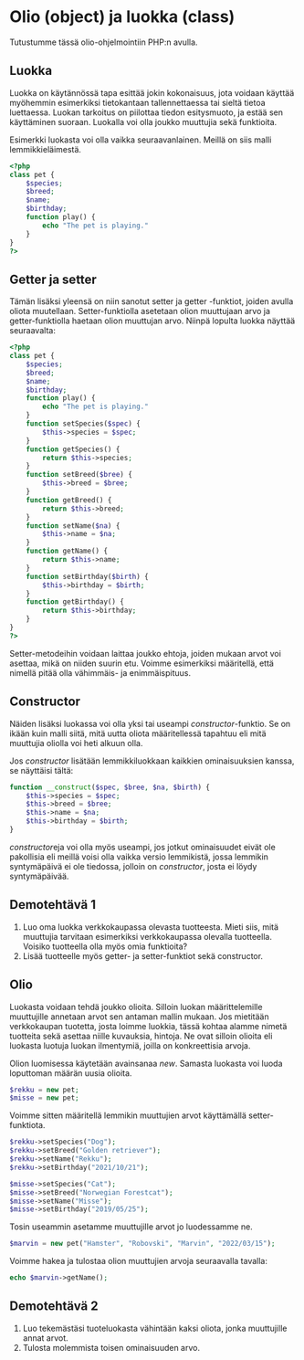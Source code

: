 # Olio (object) ja luokka (class)

Tutustumme tässä olio-ohjelmointiin PHP:n avulla.

## Luokka 

Luokka on käytännössä tapa esittää jokin kokonaisuus, jota voidaan käyttää myöhemmin esimerkiksi tietokantaan tallennettaessa tai sieltä tietoa luettaessa. Luokan tarkoitus on piilottaa tiedon esitysmuoto, ja estää sen käyttäminen suoraan. Luokalla voi olla joukko muuttujia sekä funktioita.

Esimerkki luokasta voi olla vaikka seuraavanlainen. Meillä on siis malli lemmikkieläimestä.

````php
<?php
class pet {
    $species;
    $breed;
    $name;
    $birthday;
    function play() {
        echo "The pet is playing."
    }
}
?>
````

## Getter ja setter

Tämän lisäksi yleensä on niin sanotut setter ja getter -funktiot, joiden avulla oliota muutellaan. Setter-funktiolla asetetaan olion muuttujaan arvo ja getter-funktiolla haetaan olion muuttujan arvo. Niinpä lopulta luokka näyttää seuraavalta:

````php
<?php
class pet {
    $species;
    $breed;
    $name;
    $birthday;
    function play() {
        echo "The pet is playing."
    }
    function setSpecies($spec) {
        $this->species = $spec;
    }
    function getSpecies() {
        return $this->species;
    }
    function setBreed($bree) {
        $this->breed = $bree;
    }
    function getBreed() {
        return $this->breed;
    }
    function setName($na) {
        $this->name = $na;
    }
    function getName() {
        return $this->name;
    }
    function setBirthday($birth) {
        $this->birthday = $birth;
    }
    function getBirthday() {
        return $this->birthday;
    }
}
?>
````

Setter-metodeihin voidaan laittaa joukko ehtoja, joiden mukaan arvot voi asettaa, mikä on niiden suurin etu. Voimme esimerkiksi määritellä, että nimellä pitää olla vähimmäis- ja enimmäispituus.

## Constructor

Näiden lisäksi luokassa voi olla yksi tai useampi *constructor*-funktio. Se on ikään kuin malli siitä, mitä uutta oliota määritellessä tapahtuu eli mitä muuttujia oliolla voi heti alkuun olla.

Jos *constructor* lisätään lemmikkiluokkaan kaikkien ominaisuuksien kanssa, se näyttäisi tältä:

````php
function __construct($spec, $bree, $na, $birth) {
    $this->species = $spec;
    $this->breed = $bree;
    $this->name = $na;
    $this->birthday = $birth;
}
````

*constructor*eja voi olla myös useampi, jos jotkut ominaisuudet eivät ole pakollisia eli meillä voisi olla vaikka versio lemmikistä, jossa lemmikin syntymäpäivä ei ole tiedossa, jolloin on *constructor*, josta ei löydy syntymäpäivää.

## Demotehtävä 1

1. Luo oma luokka verkkokaupassa olevasta tuotteesta. Mieti siis, mitä muuttujia tarvitaan esimerkiksi verkkokaupassa olevalla tuotteella. Voisiko tuotteella olla myös omia funktioita? 
2. Lisää tuotteelle myös getter- ja setter-funktiot sekä constructor.

## Olio

Luokasta voidaan tehdä joukko olioita. Silloin luokan määrittelemille muuttujille annetaan arvot sen antaman mallin mukaan. Jos mietitään verkkokaupan tuotetta, josta loimme luokkia, tässä kohtaa alamme nimetä tuotteita sekä asettaa niille kuvauksia, hintoja. Ne ovat silloin olioita eli luokasta luotuja luokan ilmentymiä, joilla on konkreettisia arvoja.

Olion luomisessa käytetään avainsanaa *new*. Samasta luokasta voi luoda loputtoman määrän uusia olioita.

````php
$rekku = new pet;
$misse = new pet;
````

Voimme sitten määritellä lemmikin muuttujien arvot käyttämällä setter-funktiota.

````php
$rekku->setSpecies("Dog");
$rekku->setBreed("Golden retriever");
$rekku->setName("Rekku");
$rekku->setBirthday("2021/10/21");

$misse->setSpecies("Cat");
$misse->setBreed("Norwegian Forestcat");
$misse->setName("Misse");
$misse->setBirthday("2019/05/25");
````

Tosin useammin asetamme muuttujille arvot jo luodessamme ne.

````php
$marvin = new pet("Hamster", "Robovski", "Marvin", "2022/03/15");
````

Voimme hakea ja tulostaa olion muuttujien arvoja seuraavalla tavalla:

````php
echo $marvin->getName();
````

## Demotehtävä 2

1. Luo tekemästäsi tuoteluokasta vähintään kaksi oliota, jonka muuttujille annat arvot.
2. Tulosta molemmista toisen ominaisuuden arvo.